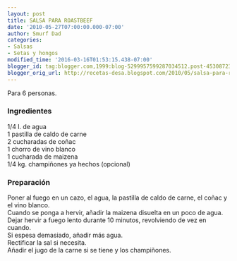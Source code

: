 ```yaml
---
layout: post
title: SALSA PARA ROASTBEEF
date: '2010-05-27T07:00:00.000-07:00'
author: Smurf Dad
categories:
- Salsas
- Setas y hongos
modified_time: '2016-03-16T01:53:15.438-07:00'
blogger_id: tag:blogger.com,1999:blog-5299957599287034512.post-4530872364523333571
blogger_orig_url: http://recetas-desa.blogspot.com/2010/05/salsa-para-roastbeef.html
---
```


Para 6 personas.<br><h3>Ingredientes</h3><p>1/4 l. de agua<br/>1 pastilla de caldo de carne<br/>2 cucharadas de co&ntilde;ac<br/>1 chorro de vino blanco<br/>1 cucharada de maizena<br/>1/4 kg. champi&ntilde;ones ya hechos (opcional)</p><h3>Preparaci&oacute;n</h3><p>Poner al fuego en un cazo, el agua, la pastilla de caldo de carne, el co&ntilde;ac y el vino blanco.<br/>Cuando se ponga a hervir, a&ntilde;adir la maizena disuelta en un poco de agua.<br/>Dejar hervir a fuego lento durante 10 minutos, revolviendo de vez en cuando.<br/>Si espesa demasiado, a&ntilde;adir m&aacute;s agua.<br/>Rectificar la sal si necesita.<br/>A&ntilde;adir el jugo de la carne si se tiene y los champi&ntilde;ones.</p>